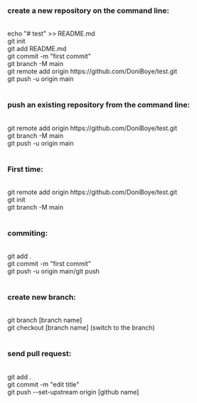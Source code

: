 <h3>create a new repository on the command line:</h3><br>
echo "# test" >> README.md<br>
git init<br>
git add README.md<br>
git commit -m "first commit"<br>
git branch -M main<br>
git remote add origin https://github.com/DoniBoye/test.git<br>
git push -u origin main<br>
<br>
<h3>push an existing repository from the command line:</h3><br>
git remote add origin https://github.com/DoniBoye/test.git<br>
git branch -M main<br>
git push -u origin main<br>
<br>
<h3>First time:</h3><br>
git remote add origin https://github.com/DoniBoye/test.git<br>
git init<br>
git branch -M main<br>
<br>
<h3>commiting:</h3><br>
git add .<br>
git commit -m "first commit"<br>
git push -u origin main/git push<br>
<br>
<h3>create new branch:</h3><br>
git branch [branch name]<br>
git checkout [branch name] (switch to the branch)<br>
<br>
<h3>send pull request:</h3><br>
git add .<br>
git commit -m "edit title"<br>
git push --set-upstream origin [github name]<br>